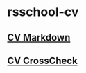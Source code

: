 # rsschool-cv
## [CV Markdown](https://aliaksey-iliukevich.github.io/rsschool-cv/cv "gh-page") ##
## [CV CrossCheck](https://aliaksey-iliukevich.github.io/rsschool-cv/ "gh-page") ##